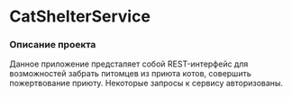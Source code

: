 # CatShelterService

### Описание проекта
Данное приложение предсталяет собой REST-интерфейс для возможностей забрать питомцев из приюта котов, совершить пожертвование приюту. Некоторые запросы к сервису авторизованы.
